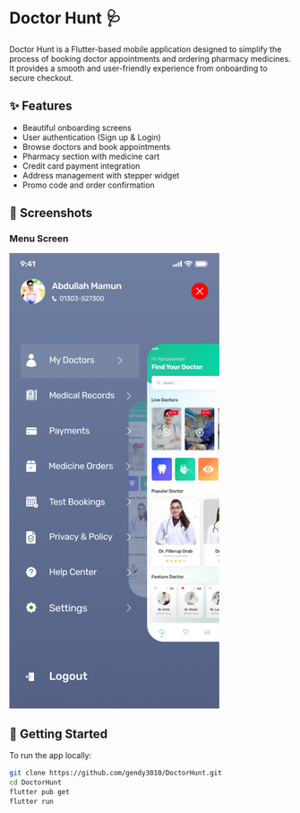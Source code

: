 # Doctor Hunt 🩺

Doctor Hunt is a Flutter-based mobile application designed to simplify the process of booking doctor appointments and ordering pharmacy medicines. It provides a smooth and user-friendly experience from onboarding to secure checkout.

## ✨ Features

- Beautiful onboarding screens
- User authentication (Sign up & Login)
- Browse doctors and book appointments
- Pharmacy section with medicine cart
- Credit card payment integration
- Address management with stepper widget
- Promo code and order confirmation

## 📸 Screenshots

### Menu Screen
![Menu Screen](assets/images/screenshots/menu_screen.jpg)



## 🚀 Getting Started

To run the app locally:

```bash
git clone https://github.com/gendy3010/DoctorHunt.git
cd DoctorHunt
flutter pub get
flutter run
